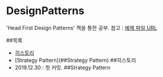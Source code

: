 # DesignPatterns

'Head First Design Patterns' 책을 통한 공부.
참고 : [예제 파일 URL](https://www.wickedlysmart.com/headfirstdesignpatterns)

##목록
- [히스토리](##히스토리)
- [Strategy Pattern](##Strategy Pattern)
##히스토리
- 2019.12.30 : 첫 커밋.
##Strategy Pattern
